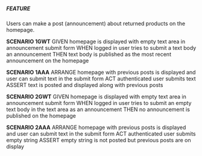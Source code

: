 ##### FEATURE 
Users can make a post (announcement) about returned products on the homepage.

**SCENARIO 1GWT**
GIVEN
homepage is displayed with empty text area in announcement submit form
WHEN
logged in user tries to submit a text body an announcement
THEN
text body is published as the most recent announcement on the homepage


**SCENARIO 1AAA**
ARRANGE
homepage with previous posts is displayed and user can submit text in the submit form
ACT
authenticated user submits text
ASSERT
text is posted and displayed along with previous posts

**SCENARIO 2GWT**
GIVEN
homepage is displayed with empty text area in announcement submit form
WHEN
logged in user tries to submit an empty text body in the text area as an announcement
THEN
no announcement is published on the homepage

**SCENARIO 2AAA**
ARRANGE
homepage with previous posts is displayed and user can submit text in the submit form
ACT
authenticated user submits empty string
ASSERT
empty string is not posted but previous posts are on display